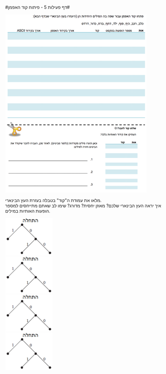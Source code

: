 
#דף פעילות 5 - פיתוח קוד האפמן#

<div id="container" align="center" style="width: 90%">
  <img class="img-responsive" src="img24.png" title=""/>
</div>

<div id="container" align="center" style="width: 90%">
  <img class="img-responsive" src="img25.png" title=""/>
</div>

מלאו את עמודת ה"קוד" בטבלה בעזרת העץ הבינארי.   
איך יראה העץ הבינארי שלכם? מאוזן יחסית? מדורג? שימו לב שאתם מתייחסים למספר הופעות האותיות במילים.

<div id="container" align="center" style="width: 30%">
  <img class="img-responsive" src="img26.png" title=""/>
</div>

<div id="container" align="center" style="width: 30%">
  <img class="img-responsive" src="img26.png" title=""/>
</div>

<div id="container" align="center" style="width: 30%">
  <img class="img-responsive" src="img26.png" title=""/>
</div>

<div id="container" align="center" style="width: 30%">
  <img class="img-responsive" src="img26.png" title=""/>
</div>
